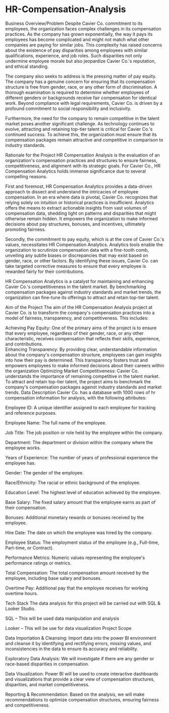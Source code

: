 # HR-Compensation-Analysis
Business Overview/Problem
Despite Cavier Co. commitment to its employees, the organization faces complex challenges in its compensation practices. As the company has grown exponentially, the way it pays its employees has become complicated and might not match what other companies are paying for similar jobs. This complexity has raised concerns about the existence of pay disparities among employees with similar qualifications, experience, and job roles. Such disparities not only undermine employee morale but also jeopardize Cavier Co.'s reputation, and ethical standing.

 

The company also seeks to address is the pressing matter of pay equity. The company has a genuine concern for ensuring that its compensation structure is free from gender, race, or any other form of discrimination. A thorough examination is required to determine whether employees of different genders or backgrounds receive fair compensation for identical work. Beyond compliance with legal requirements, Cavier Co. is driven by a profound commitment to social responsibility and inclusivity.

 

Furthermore, the need for the company to remain competitive in the talent market poses another significant challenge. As technology continues to evolve, attracting and retaining top-tier talent is critical for Cavier Co.'s continued success. To achieve this, the organization must ensure that its compensation packages remain attractive and competitive in comparison to industry standards.

Rationale for the Project
HR Compensation Analysis is the evaluation of an organization's compensation practices and structures to ensure fairness, competitiveness, and alignment with its strategic goals. For Cavier Co., HR Compensation Analytics holds immense significance due to several compelling reasons.

 

First and foremost, HR Compensation Analytics provides a data-driven approach to dissect and understand the intricacies of employee compensation. In an era where data is pivotal, Cavier Co. recognizes that relying solely on intuition or historical practices is insufficient. Analytics offers the means to extract actionable insights from vast volumes of compensation data, shedding light on patterns and disparities that might otherwise remain hidden. It empowers the organization to make informed decisions about pay structures, bonuses, and incentives, ultimately promoting fairness.

 

Secondly, the commitment to pay equity, which is at the core of Cavier Co.'s values, necessitates HR Compensation Analytics. Analytics tools enable the organization to scrutinize compensation data with a fine-tooth comb, unveiling any subtle biases or discrepancies that may exist based on gender, race, or other factors. By identifying these issues, Cavier Co. can take targeted corrective measures to ensure that every employee is rewarded fairly for their contributions. 

 

HR Compensation Analytics is a catalyst for maintaining and enhancing Cavier Co.'s competitiveness in the talent market. By benchmarking compensation packages against industry standards and market trends, the organization can fine-tune its offerings to attract and retain top-tier talent.

Aim of the Project
The aim of the HR Compensation Analysis project at Cavier Co. is to transform the company's compensation practices into a model of fairness, transparency, and competitiveness. This includes:

 

 Achieving Pay Equity: One of the primary aims of the project is to ensure that every employee, regardless of their gender, race, or any other characteristic, receives compensation that reflects their skills, experience, and contributions.  
 Enhancing Transparency: By providing clear, understandable information about the company's compensation structure, employees can gain insights into how their pay is determined. This transparency fosters trust and empowers employees to make informed decisions about their careers within the organization 
 Optimizing Market Competitiveness: Cavier Co. understands the importance of remaining competitive in the talent market. To attract and retain top-tier talent, the project aims to benchmark the company's compensation packages against industry standards and market trends. 
Data Description
Cavier Co. has a database with 1000 rows of hr compensation information for analysis, with the following attributes:

 

 Employee ID: A unique identifier assigned to each employee for tracking and reference purposes. 
 
 Employee Name: The full name of the employee. 
 
 Job Title: The job position or role held by the employee within the company. 
 
 Department: The department or division within the company where the employee works. 
 
 Years of Experience: The number of years of professional experience the employee has. 
 
 Gender: The gender of the employee. 
 
 Race/Ethnicity: The racial or ethnic background of the employee. 
 
 Education Level: The highest level of education achieved by the employee. 
 
 Base Salary: The fixed salary amount that the employee earns as part of their compensation. 
 
 Bonuses: Additional monetary rewards or bonuses received by the employee. 
 
 Hire Date: The date on which the employee was hired by the company. 
 
 Employee Status: The employment status of the employee (e.g., Full-time, Part-time, or Contract). 
 
 Performance Metrics: Numeric values representing the employee's performance ratings or metrics. 
 
 Total Compensation: The total compensation amount received by the employee, including base salary and bonuses. 
 
 Overtime Pay: Additional pay that the employee receives for working overtime hours. 
 
Tech Stack
The data analysis for this project will be carried out with SQL & Looker Studio. 

 

 SQL – This will be used data manipulation and analysis 
 
 Looker – This will be use for data visualization 
Project Scope

Data Importation & Cleansing: Import data into the power BI  environment and cleanse it by identifying and rectifying errors, missing values, and inconsistencies in the data to ensure its accuracy and reliability.

Exploratory Data Analysis: We will investigate if there are any gender or race-based disparities in compensation.

Data Visualization: Power BI will be used to create interactive dashboards and visualizations that provide a clear view of compensation structures, disparities, and market competitiveness.

Reporting & Recommendation: Based on the analysis, we will make recommendations to optimize compensation structures, ensuring fairness and competitiveness.
